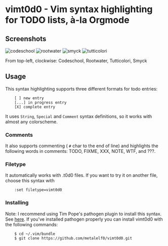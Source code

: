 # vimt0d0 -	Vim syntax highlighting for TODO lists, à-la Orgmode

## Screenshots

![codeschool](http://metalelf0.github.com/images/vimt0d0-screens/codeschool.jpg)
![rootwater](http://metalelf0.github.com/images/vimt0d0-screens/rootwater.jpg)
![smyck](http://metalelf0.github.com/images/vimt0d0-screens/smyck.jpg)
![tutticolori](http://metalelf0.github.com/images/vimt0d0-screens/tutticolori.jpg)

From top-left, clockwise: Codeschool, Rootwater, Tutticolori, Smyck

## Usage

This syntax highlighting supports three different formats for todo
entries:

        [ ] new entry
        [...] in progress entry
        [X] complete entry

It uses `String`, `Special` and `Comment` syntax definitions, so it works
with almost any colorscheme.

### Comments

It also supports commenting ( `#` char to the end of line) and highlights the
following words in comments: TODO, FIXME, XXX, NOTE, WTF, and ???.

### Filetype

It automatically works with .t0d0 files. If you want to try it on another
file, choose this syntax with

        :set filetype=vimt0d0

### Installing

Note: I recommend using Tim Pope's pathogen plugin to install this
syntax. See [here](https://github.com/tpope/vim-pathogen). If
you've installed pathogen properly you can install vimt0d0 with the
following commands:

        $ cd ~/.vim/bundle
        $ git clone https://github.com/metalelf0/vimt0d0.git
